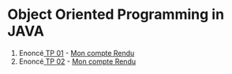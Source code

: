 # Object Oriented Programming in JAVA

1. Enoncé[ TP 01](Arrays%20and%20Strings/les%20tableaux%20et%20les%20chaines%20de%20caractères.pdf) -  [Mon compte Rendu](Arrays%20and%20Strings/README.md)
2. Enoncé[ TP 02](Inheritance,%20Overriding,%20Polymorphism,%20Abstract%20classes,%20and%20Interfaces/AP%20-%20Héritage-%20Redéfinition%20-%20Polymorphisme%20-%20Classes%20abstraites%20et%20interfaces.pdf) -  [Mon compte Rendu](Inheritance,%20Overriding,%20Polymorphism,%20Abstract%20classes,%20and%20Interfaces/README.md)